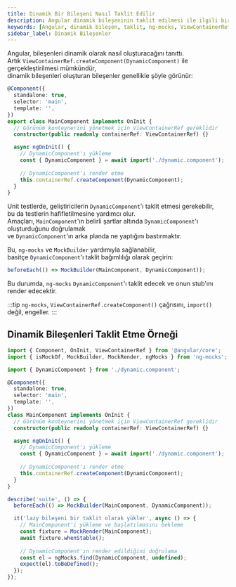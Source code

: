 ```yaml
---
title: Dinamik Bir Bileşeni Nasıl Taklit Edilir
description: Angular dinamik bileşeninin taklit edilmesi ile ilgili bir kılavuz. Bu içerikte, dinamik bileşenlerin nasıl oluşturulacağı ve unit testlerde taklit edilmesi üzerine bilgiler sunulmaktadır. 
keywords: [Angular, dinamik bileşen, taklit, ng-mocks, ViewContainerRef, MockBuilder]
sidebar_label: Dinamik Bileşenler
---
```


Angular, bileşenleri dinamik olarak nasıl oluşturacağını tanıttı.  
Artık `ViewContainerRef.createComponent(DynamicComponent)` ile gerçekleştirilmesi mümkündür,  
dinamik bileşenleri oluşturan bileşenler genellikle şöyle görünür:

```ts
@Component({
  standalone: true,
  selector: 'main',
  template: '',
})
export class MainComponent implements OnInit {
  // Görünüm konteynerini yönetmek için ViewContainerRef gereklidir
  constructor(public readonly containerRef: ViewContainerRef) {}

  async ngOnInit() {
    // DynamicComponent'ı yükleme 
    const { DynamicComponent } = await import('./dynamic.component');
    
    // DynamicComponent'ı render etme
    this.containerRef.createComponent(DynamicComponent);
  }
}
```

Unit testlerde, geliştiricilerin `DynamicComponent`'ı taklit etmesi gerekebilir,  
bu da testlerin hafifletilmesine yardımcı olur.  
Amaçları, `MainComponent`'ın belirli şartlar altında `DynamicComponent`'ı oluşturduğunu doğrulamak  
ve `DynamicComponent`'ın arka planda ne yaptığını bastırmaktır. 

Bu, `ng-mocks` ve `MockBuilder` yardımıyla sağlanabilir,  
basitçe `DynamicComponent`'ı taklit bağımlılığı olarak geçirin:

```ts
beforeEach(() => MockBuilder(MainComponent, DynamicComponent));
```

Bu durumda, `ng-mocks` `DynamicComponent`'ı taklit edecek ve onun stub'ını render edecektir.

:::tip
`ng-mocks`, `ViewContainerRef.createComponent()` çağrısını, `import()` değil, engeller.
:::


## Dinamik Bileşenleri Taklit Etme Örneği

```ts
import { Component, OnInit, ViewContainerRef } from '@angular/core';
import { isMockOf, MockBuilder, MockRender, ngMocks } from 'ng-mocks';

import { DynamicComponent } from './dynamic.component';

@Component({
  standalone: true,
  selector: 'main',
  template: '',
})
class MainComponent implements OnInit {
  // Görünüm konteynerini yönetmek için ViewContainerRef gereklidir
  constructor(public readonly containerRef: ViewContainerRef) {}

  async ngOnInit() {
    // DynamicComponent'ı yükleme 
    const { DynamicComponent } = await import('./dynamic.component');
    
    // DynamicComponent'ı render etme
    this.containerRef.createComponent(DynamicComponent);
  }
}

describe('suite', () => {
  beforeEach(() => MockBuilder(MainComponent, DynamicComponent));

  it('lazy bileşeni bir taklit olarak yükler', async () => {
    // MainComponent'i yükleme ve başlatılmasını bekleme
    const fixture = MockRender(MainComponent);
    await fixture.whenStable();
    
    // DynamicComponent'ın render edildiğini doğrulama
    const el = ngMocks.find(DynamicComponent, undefined);
    expect(el).toBeDefined();
  });
});
```